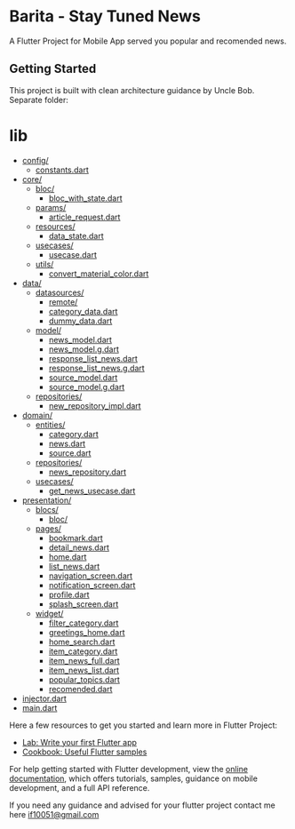 # Barita - Stay Tuned News

A Flutter Project for Mobile App served you popular and recomended news.

## Getting Started

This project is built with clean architecture guidance by Uncle Bob.
Separate folder:<br/>

# lib

* [config/](./lib/config)
  * [constants.dart](./lib/config/constants.dart)
* [core/](./lib/core)
  * [bloc/](./lib/core/bloc)
    * [bloc_with_state.dart](./lib/core/bloc/bloc_with_state.dart)
  * [params/](./lib/core/params)
    * [article_request.dart](./lib/core/params/article_request.dart)
  * [resources/](./lib/core/resources)
    * [data_state.dart](./lib/core/resources/data_state.dart)
  * [usecases/](./lib/core/usecases)
    * [usecase.dart](./lib/core/usecases/usecase.dart)
  * [utils/](./lib/core/utils)
    * [convert_material_color.dart](./lib/core/utils/convert_material_color.dart)
* [data/](./lib/data)
  * [datasources/](./lib/data/datasources)
    * [remote/](./lib/data/datasources/remote)
    * [category_data.dart](./lib/data/datasources/category_data.dart)
    * [dummy_data.dart](./lib/data/datasources/dummy_data.dart)
  * [model/](./lib/data/model)
    * [news_model.dart](./lib/data/model/news_model.dart)
    * [news_model.g.dart](./lib/data/model/news_model.g.dart)
    * [response_list_news.dart](./lib/data/model/response_list_news.dart)
    * [response_list_news.g.dart](./lib/data/model/response_list_news.g.dart)
    * [source_model.dart](./lib/data/model/source_model.dart)
    * [source_model.g.dart](./lib/data/model/source_model.g.dart)
  * [repositories/](./lib/data/repositories)
    * [new_repository_impl.dart](./lib/data/repositories/new_repository_impl.dart)
* [domain/](./lib/domain)
  * [entities/](./lib/domain/entities)
    * [category.dart](./lib/domain/entities/category.dart)
    * [news.dart](./lib/domain/entities/news.dart)
    * [source.dart](./lib/domain/entities/source.dart)
  * [repositories/](./lib/domain/repositories)
    * [news_repository.dart](./lib/domain/repositories/news_repository.dart)
  * [usecases/](./lib/domain/usecases)
    * [get_news_usecase.dart](./lib/domain/usecases/get_news_usecase.dart)
* [presentation/](./lib/presentation)
  * [blocs/](./lib/presentation/blocs)
    * [bloc/](./lib/presentation/blocs/bloc)
  * [pages/](./lib/presentation/pages)
    * [bookmark.dart](./lib/presentation/pages/bookmark.dart)
    * [detail_news.dart](./lib/presentation/pages/detail_news.dart)
    * [home.dart](./lib/presentation/pages/home.dart)
    * [list_news.dart](./lib/presentation/pages/list_news.dart)
    * [navigation_screen.dart](./lib/presentation/pages/navigation_screen.dart)
    * [notification_screen.dart](./lib/presentation/pages/notification_screen.dart)
    * [profile.dart](./lib/presentation/pages/profile.dart)
    * [splash_screen.dart](./lib/presentation/pages/splash_screen.dart)
  * [widget/](./lib/presentation/widget)
    * [filter_category.dart](./lib/presentation/widget/filter_category.dart)
    * [greetings_home.dart](./lib/presentation/widget/greetings_home.dart)
    * [home_search.dart](./lib/presentation/widget/home_search.dart)
    * [item_category.dart](./lib/presentation/widget/item_category.dart)
    * [item_news_full.dart](./lib/presentation/widget/item_news_full.dart)
    * [item_news_list.dart](./lib/presentation/widget/item_news_list.dart)
    * [popular_topics.dart](./lib/presentation/widget/popular_topics.dart)
    * [recomended.dart](./lib/presentation/widget/recomended.dart)
* [injector.dart](./lib/injector.dart)
* [main.dart](./lib/main.dart)


Here a few resources to get you started and learn more in Flutter Project:
- [Lab: Write your first Flutter app](https://docs.flutter.dev/get-started/codelab)
- [Cookbook: Useful Flutter samples](https://docs.flutter.dev/cookbook)

For help getting started with Flutter development, view the
[online documentation](https://docs.flutter.dev/), which offers tutorials,
samples, guidance on mobile development, and a full API reference.

If you need any guidance and advised for your flutter project contact me here [if10051@gmail.com](mailto:if10051@gmail.com)